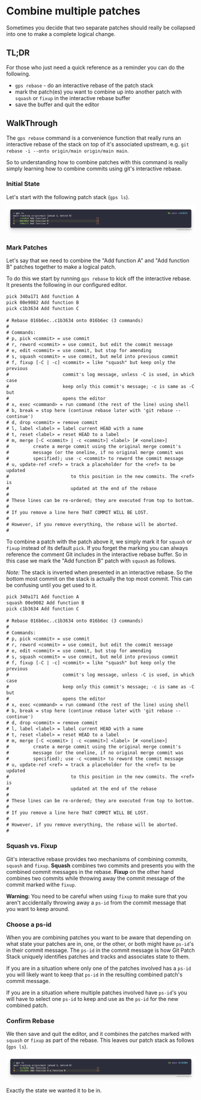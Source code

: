 # Combine multiple patches

Sometimes you decide that two separate patches should really be collapsed into
one to make a complete logical change.

## TL;DR

For those who just need a quick reference as a reminder you can do the
following.

- `gps rebase` - do an interactive rebase of the patch stack
- mark the patch(es) you want to combine up into another patch with `squash` or
  `fixup` in the interactive rebase buffer
- save the buffer and quit the editor

## WalkThrough

The `gps rebase` command is a convenience function that really runs an
interactive rebase of the stack on top of it's associated upstream, e.g.
`git rebase -i --onto origin/main origin/main main`.

So to understanding how to combine patches with this command is really simply
learning how to combine commits using git's interactive rebase.

### Initial State

Let's start with the following patch stack (`gps ls`).

![Initial patch stack](../images/guides/combine-patches/initial-patch-stack.png)

### Mark Patches

Let's say that we need to combine the "Add function A" and "Add function B"
patches together to make a logical patch.

To do this we start by running `gps rebase` to kick off the interactive rebase.
It presents the following in our configured editor.

```
pick 340a171 Add function A
pick 00e9082 Add function B
pick c1b3634 Add function C

# Rebase 016b6ec..c1b3634 onto 016b6ec (3 commands)
#
# Commands:
# p, pick <commit> = use commit
# r, reword <commit> = use commit, but edit the commit message
# e, edit <commit> = use commit, but stop for amending
# s, squash <commit> = use commit, but meld into previous commit
# f, fixup [-C | -c] <commit> = like "squash" but keep only the previous
#                    commit's log message, unless -C is used, in which case
#                    keep only this commit's message; -c is same as -C but
#                    opens the editor
# x, exec <command> = run command (the rest of the line) using shell
# b, break = stop here (continue rebase later with 'git rebase --continue')
# d, drop <commit> = remove commit
# l, label <label> = label current HEAD with a name
# t, reset <label> = reset HEAD to a label
# m, merge [-C <commit> | -c <commit>] <label> [# <oneline>]
#         create a merge commit using the original merge commit's
#         message (or the oneline, if no original merge commit was
#         specified); use -c <commit> to reword the commit message
# u, update-ref <ref> = track a placeholder for the <ref> to be updated
#                       to this position in the new commits. The <ref> is
#                       updated at the end of the rebase
#
# These lines can be re-ordered; they are executed from top to bottom.
#
# If you remove a line here THAT COMMIT WILL BE LOST.
#
# However, if you remove everything, the rebase will be aborted.
#
```

To combine a patch with the patch above it, we simply mark it for `squash` or
`fixup` instead of its default `pick`. If you forget the marking you can
always reference the comment Git includes in the interactive rebase buffer. So
in this case we mark the "Add function B" patch with `squash` as follows.

*Note:* The stack is inverted when presented in an interactive rebase. So the
bottom most commit on the stack is actually the top most commit. This can be
confusing until you get used to it.

```
pick 340a171 Add function A
squash 00e9082 Add function B
pick c1b3634 Add function C

# Rebase 016b6ec..c1b3634 onto 016b6ec (3 commands)
#
# Commands:
# p, pick <commit> = use commit
# r, reword <commit> = use commit, but edit the commit message
# e, edit <commit> = use commit, but stop for amending
# s, squash <commit> = use commit, but meld into previous commit
# f, fixup [-C | -c] <commit> = like "squash" but keep only the previous
#                    commit's log message, unless -C is used, in which case
#                    keep only this commit's message; -c is same as -C but
#                    opens the editor
# x, exec <command> = run command (the rest of the line) using shell
# b, break = stop here (continue rebase later with 'git rebase --continue')
# d, drop <commit> = remove commit
# l, label <label> = label current HEAD with a name
# t, reset <label> = reset HEAD to a label
# m, merge [-C <commit> | -c <commit>] <label> [# <oneline>]
#         create a merge commit using the original merge commit's
#         message (or the oneline, if no original merge commit was
#         specified); use -c <commit> to reword the commit message
# u, update-ref <ref> = track a placeholder for the <ref> to be updated
#                       to this position in the new commits. The <ref> is
#                       updated at the end of the rebase
#
# These lines can be re-ordered; they are executed from top to bottom.
#
# If you remove a line here THAT COMMIT WILL BE LOST.
#
# However, if you remove everything, the rebase will be aborted.
#
```

### Squash vs. Fixup

Git's interactive rebase provides two mechanisms of combining commits, `squash`
and `fixup`. **Squash** combines two commits and presents you with the combined
commit messages in the rebase. **Fixup** on the other hand combines two commits
while throwing away the commit message of the commit marked withe `fixup`.

**Warning:** You need to be careful when using `fixup` to make sure that you
aren't accidentally throwing away a `ps-id` from the commit message that you
want to keep around. 

### Choose a ps-id

When you are combining patches you want to be aware that depending on what
state your patches are in, one, or the other, or both might have `ps-id`'s in
their commit message. The `ps-id` in the commit message is how Git Patch Stack
uniquely identifies patches and tracks and associates state to them.

If you are in a situation where only one of the patches involved has a `ps-id`
you will likely want to keep that `ps-id` in the resulting combined patch's
commit message.

If you are in a situation where multiple patches involved have `ps-id`'s you
will have to select one `ps-id` to keep and use as the `ps-id` for the new
combined patch.

### Confirm Rebase

We then save and quit the editor, and it combines the patches marked with
`squash` or `fixup` as part of the rebase. This leaves our patch stack as
follows (`gps ls`).

![Final patch stack](../images/guides/combine-patches/final-patch-stack.png)

Exactly the state we wanted it to be in.
